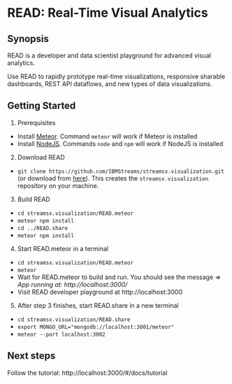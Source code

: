 # READ: Real-Time Visual Analytics

## Synopsis
READ is a developer and data scientist playground for advanced visual analytics.

Use READ to rapidly prototype real-time visualizations, responsive sharable dashboards, REST API dataflows, and new types of data visualizations.

## Getting Started
1. Prerequisites
  * Install [Meteor](https://www.meteor.com). Command `meteor` will work if Meteor is installed
  * Install [NodeJS](https://nodejs.org/en/). Commands `node` and `npm` will work if NodeJS is installed
2. Download READ
  * ```git clone https://github.com/IBMStreams/streamsx.visualization.git``` (or download from [here](https://github.com/IBMStreams/streamsx.visualization/archive/master.zip)). This creates the  `streamsx.visualization` repository on your machine.
3. Build READ
  * ```cd streamsx.visualization/READ.meteor```
  * ```meteor npm install```
  * ```cd ../READ.share```
  * ```meteor npm install```
4. Start READ.meteor in a terminal
  * ```cd streamsx.visualization/READ.meteor```
  * ```meteor```
  * Wait for READ.meteor to build and run. You should see the message *=> App running at: http://localhost:3000/*
  * Visit READ developer playground at http://localhost:3000
5. After step 3 finishes, start READ.share in a new terminal
  * ```cd streamsx.visualization/READ.share```
  * ```export MONGO_URL="mongodb://localhost:3001/meteor"```
  * ```meteor --port localhost:3002```

## Next steps
Follow the tutorial: http://localhost:3000/#/docs/tutorial
